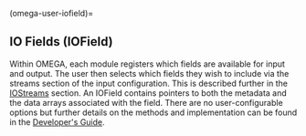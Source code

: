 (omega-user-iofield)=

## IO Fields (IOField)

Within OMEGA, each module registers which fields are available for
input and output.  The user then selects which fields they wish to
include via the streams section of the input configuration. This is
described further in the [IOStreams](#omega-user-iostreams) section.
An IOField contains pointers to both the metadata and the data arrays
associated with the field. There are no user-configurable options
but further details on the methods and implementation can be found
in the [Developer's Guide](#omega-dev-iofield).
